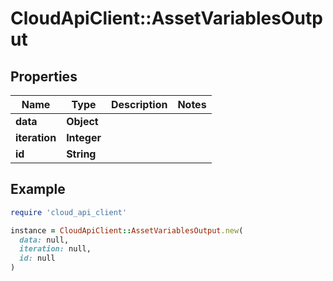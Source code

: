 # CloudApiClient::AssetVariablesOutput

## Properties

| Name | Type | Description | Notes |
| ---- | ---- | ----------- | ----- |
| **data** | **Object** |  |  |
| **iteration** | **Integer** |  |  |
| **id** | **String** |  |  |

## Example

```ruby
require 'cloud_api_client'

instance = CloudApiClient::AssetVariablesOutput.new(
  data: null,
  iteration: null,
  id: null
)
```

